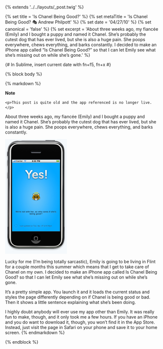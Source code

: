 {% extends '../../layouts/_post.twig' %}

{% set title = 'Is Chanel Being Good?' %}
{% set metaTitle = 'Is Chanel Being Good? 🎭 Andrew Philpott' %}
{% set date = '04/27/10' %}
{% set canonical = 'false' %}
{% set excerpt = 'About three weeks ago, my fiancée (Emily) and I bought a puppy and named it Chanel. She’s probably the cutest dog that has ever lived, but she is also a huge pain. She poops everywhere, chews everything, and barks constantly. I decided to make an iPhone app called “Is Chanel Being Good?” so that I can let Emily see what she’s missing out on while she’s gone.' %}

{# In Sublime, insert current date with fn+f5, fn+x #}

{% block body %}

{% markdown %}
<aside class="note">
	<strong class="note_hdg">Note</strong>

	<p>This post is quite old and the app referenced is no longer live.</p>
</aside>

About three weeks ago, my fiancée (Emily) and I bought a puppy and named it Chanel. She’s probably the cutest dog that has ever lived, but she is also a huge pain. She poops everywhere, chews everything, and barks constantly.

<img src="/assets/img/blog/icbg-good.jpg" alt="A screenshot of the Is Chanel Being Good web app" />

Lucky for me (I’m being totally sarcastic), Emily is going to be living in Flint for a couple months this summer which means that I get to take care of Chanel on my own. I decided to make an iPhone app called Is Chanel Being Good? so that I can let Emily see what she’s missing out on while she’s gone.

It’s a pretty simple app. You launch it and it loads the current status and styles the page differently depending on if Chanel is being good or bad. Then it shows a little sentence explaining what she’s been doing.

I highly doubt anybody will ever use my app other than Emily. It was really fun to make, though, and it only took me a few hours. If you have an iPhone and you do want to download it, though, you won’t find it in the App Store. Instead, just visit the page in Safari on your phone and save it to your home screen.
{% endmarkdown %}

{% endblock %}
